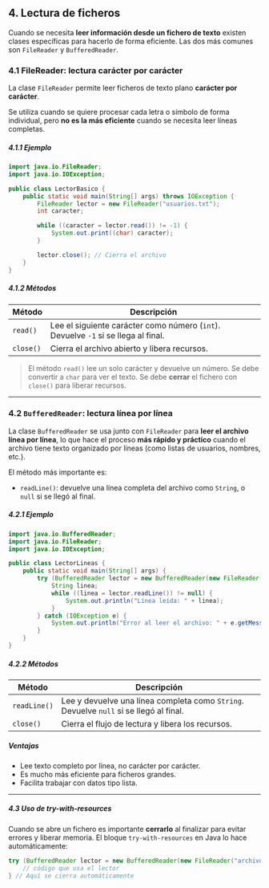 ## 4. Lectura de ficheros

Cuando se necesita **leer información desde un fichero de texto** existen clases específicas para hacerlo de forma eficiente. Las dos más comunes son `FileReader` y `BufferedReader`.

### 4.1 FileReader: lectura carácter por carácter

La clase `FileReader` permite leer ficheros de texto plano **carácter por carácter**.

Se utiliza cuando se quiere procesar cada letra o símbolo de forma individual, pero **no es la más eficiente** cuando se necesita leer líneas completas.

##### **4.1.1 Ejemplo**

```java
import java.io.FileReader;
import java.io.IOException;

public class LectorBasico {
    public static void main(String[] args) throws IOException {
        FileReader lector = new FileReader("usuarios.txt");
        int caracter;

        while ((caracter = lector.read()) != -1) {
            System.out.print((char) caracter);
        }

        lector.close(); // Cierra el archivo
    }
}
```

##### **4.1.2 Métodos**

| Método    | Descripción                                                                        |
| --------- | ---------------------------------------------------------------------------------- |
| `read()`  | Lee el siguiente carácter como número (`int`). Devuelve `-1` si se llega al final. |
| `close()` | Cierra el archivo abierto y libera recursos.                                       |

> El método `read()` lee un solo carácter y devuelve un número.
> Se debe convertir a `char` para ver el texto.
> Se debe **cerrar** el fichero con `close()` para liberar recursos.

---

### 4.2 `BufferedReader`: lectura línea por línea

La clase `BufferedReader` se usa junto con `FileReader` para **leer el archivo línea por línea**, lo que hace el proceso **más rápido y práctico** cuando el archivo tiene texto organizado por líneas (como listas de usuarios, nombres, etc.).

El método más importante es:

* `readLine()`: devuelve una línea completa del archivo como `String`, o `null` si se llegó al final.

##### **4.2.1 Ejemplo**

```java
import java.io.BufferedReader;
import java.io.FileReader;
import java.io.IOException;

public class LectorLineas {
    public static void main(String[] args) {
        try (BufferedReader lector = new BufferedReader(new FileReader("usuarios.txt"))) {
            String linea;
            while ((linea = lector.readLine()) != null) {
                System.out.println("Línea leída: " + linea);
            }
        } catch (IOException e) {
            System.out.println("Error al leer el archivo: " + e.getMessage());
        }
    }
}
```

##### 4.2.2 **Métodos**

| Método       | Descripción                                                                            |
| ------------ | -------------------------------------------------------------------------------------- |
| `readLine()` | Lee y devuelve una línea completa como `String`. Devuelve `null` si se llegó al final. |
| `close()`    | Cierra el flujo de lectura y libera los recursos.                                      |

##### Ventajas
* Lee texto completo por línea, no carácter por carácter.
* Es mucho más eficiente para ficheros grandes.
* Facilita trabajar con datos tipo lista.

---
##### 4.3 Uso de try-with-resources

Cuando se abre un fichero es importante **cerrarlo** al finalizar para evitar errores y liberar memoria. El bloque `try-with-resources` en Java lo hace automáticamente:

```java
try (BufferedReader lector = new BufferedReader(new FileReader("archivo.txt"))) {
    // código que usa el lector
} // Aquí se cierra automáticamente
```


